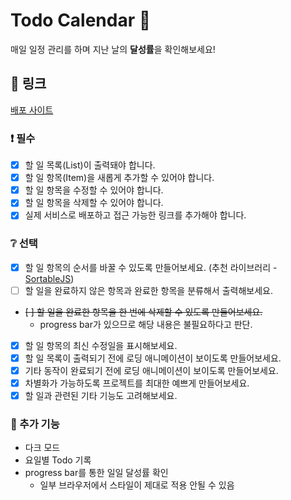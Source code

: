 # Todo Calendar :calendar:

매일 일정 관리를 하며 지난 날의 **달성률**을 확인해보세요!

## :link: 링크

[배포 사이트](https://kdt5-seodonguk--moonlit-dodol-6b1113.netlify.app/)

### ❗ 필수

- [x] 할 일 목록(List)이 출력돼야 합니다.
- [x] 할 일 항목(Item)을 새롭게 추가할 수 있어야 합니다.
- [x] 할 일 항목을 수정할 수 있어야 합니다.
- [x] 할 일 항목을 삭제할 수 있어야 합니다.
- [x] 실제 서비스로 배포하고 접근 가능한 링크를 추가해야 합니다.

### ❔ 선택

- [x] 할 일 항목의 순서를 바꿀 수 있도록 만들어보세요. (추천 라이브러리 - [SortableJS](http://sortablejs.github.io/Sortable/))
- [ ] 할 일을 완료하지 않은 항목과 완료한 항목을 분류해서 출력해보세요.
- ~~[ ] 할 일을 완료한 항목을 한 번에 삭제할 수 있도록 만들어보세요.~~
  - progress bar가 있으므로 해당 내용은 불필요하다고 판단.
- [x] 할 일 항목의 최신 수정일을 표시해보세요.
- [x] 할 일 목록이 출력되기 전에 로딩 애니메이션이 보이도록 만들어보세요.
- [x] 기타 동작이 완료되기 전에 로딩 애니메이션이 보이도록 만들어보세요.
- [x] 차별화가 가능하도록 프로젝트를 최대한 예쁘게 만들어보세요.
- [x] 할 일과 관련된 기타 기능도 고려해보세요.

### :rocket: 추가 기능

- 다크 모드
- 요일별 Todo 기록
- progress bar를 통한 일일 달성률 확인
  - 일부 브라우저에서 스타일이 제대로 적용 안될 수 있음
